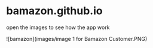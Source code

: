 # bamazon.github.io
open the images to see how the app work

![bamazon](images/image 1 for Bamazon Customer.PNG)
